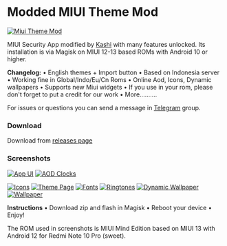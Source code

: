 # Modded MIUI Theme Mod
 
[![Miui Theme Mod](https://64.media.tumblr.com/4a7e8ae7a64daeb03fa30f778af581b3/1d9a1bfdc38053da-45/s540x810/589d92f39c2843698f3e3cae1d9cb50925fa8512.pnj)](https://64.media.tumblr.com/4a7e8ae7a64daeb03fa30f778af581b3/1d9a1bfdc38053da-45/s540x810/589d92f39c2843698f3e3cae1d9cb50925fa8512.pnj)

MIUI Security App modified by [Kashi](https://t.me/kakashi1v1) with many features unlocked.
Its installation is via Magisk on MIUI 12-13 based ROMs with Android 10 or higher.

**Changelog:**
• English themes + Import button
• Based on Indonesia server
• Working fine in Global/Indo/Eu/Cn Roms
• Online Aod, Icons, Dynamic wallpapers
• Supports new Miui widgets
• If you use in your rom, please don't forget to put a credit for our work
• More..........

For issues or questions you can send a message in [Telegram](https://t.me/bootloop_discussion) group.


### Download

Download from [releases page](https://github.com/Mods-Centre/Miui_Theme_Mod/releases)


### Screenshots

[![App UI](https://64.media.tumblr.com/9ad571233312be34bcc5100370244fd0/1d9a1bfdc38053da-21/s1280x1920/1c1d09863777d1f6c322ad63be9f5dc239c26630.pnj)](https://64.media.tumblr.com/9ad571233312be34bcc5100370244fd0/1d9a1bfdc38053da-21/s1280x1920/1c1d09863777d1f6c322ad63be9f5dc239c26630.pnj)
[![AOD Clocks](https://64.media.tumblr.com/16c8cc5806863695be1e4f3793f54cd0/1d9a1bfdc38053da-a7/s1280x1920/d0d91e93f73265ff75a3ee581d22c7edaf60e9e1.pnj)](https://64.media.tumblr.com/16c8cc5806863695be1e4f3793f54cd0/1d9a1bfdc38053da-a7/s1280x1920/d0d91e93f73265ff75a3ee581d22c7edaf60e9e1.pnj)

[![Icons](https://64.media.tumblr.com/c2b8964847f687ce90a5e6d917652604/1d9a1bfdc38053da-0e/s1280x1920/9d0d6b0093d39a6231ce5ef8ca540c95a79d26e5.pnj)](https://64.media.tumblr.com/c2b8964847f687ce90a5e6d917652604/1d9a1bfdc38053da-0e/s1280x1920/9d0d6b0093d39a6231ce5ef8ca540c95a79d26e5.pnj)
[![Theme Page](https://64.media.tumblr.com/1d2268b9d497f4a33cdf23184132a47e/1d9a1bfdc38053da-5d/s1280x1920/fa64608da5c1ced828b1ef73085a1bdbbb483e97.pnj)](https://64.media.tumblr.com/1d2268b9d497f4a33cdf23184132a47e/1d9a1bfdc38053da-5d/s1280x1920/fa64608da5c1ced828b1ef73085a1bdbbb483e97.pnj)
[![Fonts](https://64.media.tumblr.com/d56113fa2ba65b7140fd5ec89d0a9270/1d9a1bfdc38053da-67/s1280x1920/2c8a3a137e62974bfc4b608d056fa073af7ad624.pnj)](https://64.media.tumblr.com/d56113fa2ba65b7140fd5ec89d0a9270/1d9a1bfdc38053da-67/s1280x1920/2c8a3a137e62974bfc4b608d056fa073af7ad624.pnj)
[![Ringtones](https://64.media.tumblr.com/fb6cd090665f5b1e8f716bed28d6ef76/1d9a1bfdc38053da-83/s1280x1920/0c34b1f57b3853bd33d9e83616008958ed737f4f.pnj)](https://64.media.tumblr.com/fb6cd090665f5b1e8f716bed28d6ef76/1d9a1bfdc38053da-83/s1280x1920/0c34b1f57b3853bd33d9e83616008958ed737f4f.pnj)
[![Dynamic Wallpaper](https://64.media.tumblr.com/3be23dfe1368f352f660a812b70e2c5c/1d9a1bfdc38053da-06/s1280x1920/6c64ec71faf5a234f25ff8b3b7091939dd033a5e.pnj)](https://64.media.tumblr.com/3be23dfe1368f352f660a812b70e2c5c/1d9a1bfdc38053da-06/s1280x1920/6c64ec71faf5a234f25ff8b3b7091939dd033a5e.pnj)
[![Wallpaper](https://64.media.tumblr.com/aec08df0423a3be84426929f331b7c0c/1d9a1bfdc38053da-c6/s1280x1920/6618490b3e015279dc5a2b2fbc5f2d2a1d244433.pnj)](https://64.media.tumblr.com/aec08df0423a3be84426929f331b7c0c/1d9a1bfdc38053da-c6/s1280x1920/6618490b3e015279dc5a2b2fbc5f2d2a1d244433.pnj)




**Instructions**
• Download zip and flash in Magisk
• Reboot your device
• Enjoy!

The ROM used in screenshots is MIUI Mind Edition based on MIUI 13 with Android 12 for Redmi Note 10 Pro (sweet).

